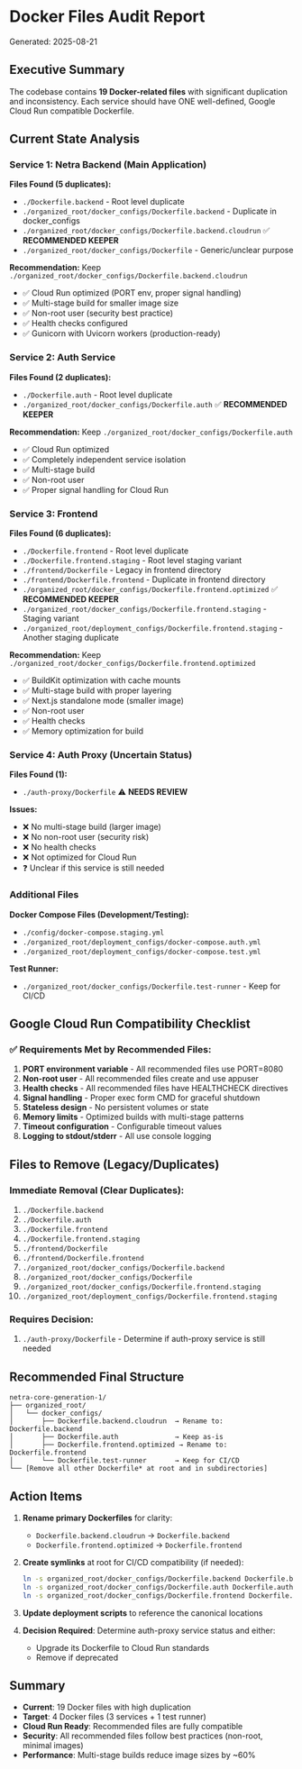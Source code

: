 # Docker Files Audit Report
Generated: 2025-08-21

## Executive Summary
The codebase contains **19 Docker-related files** with significant duplication and inconsistency. Each service should have ONE well-defined, Google Cloud Run compatible Dockerfile.

## Current State Analysis

### Service 1: Netra Backend (Main Application)
**Files Found (5 duplicates):**
- `./Dockerfile.backend` - Root level duplicate
- `./organized_root/docker_configs/Dockerfile.backend` - Duplicate in docker_configs
- `./organized_root/docker_configs/Dockerfile.backend.cloudrun` ✅ **RECOMMENDED KEEPER**
- `./organized_root/docker_configs/Dockerfile` - Generic/unclear purpose

**Recommendation:** Keep `./organized_root/docker_configs/Dockerfile.backend.cloudrun`
- ✅ Cloud Run optimized (PORT env, proper signal handling)
- ✅ Multi-stage build for smaller image size
- ✅ Non-root user (security best practice)
- ✅ Health checks configured
- ✅ Gunicorn with Uvicorn workers (production-ready)

### Service 2: Auth Service
**Files Found (2 duplicates):**
- `./Dockerfile.auth` - Root level duplicate
- `./organized_root/docker_configs/Dockerfile.auth` ✅ **RECOMMENDED KEEPER**

**Recommendation:** Keep `./organized_root/docker_configs/Dockerfile.auth`
- ✅ Cloud Run optimized
- ✅ Completely independent service isolation
- ✅ Multi-stage build
- ✅ Non-root user
- ✅ Proper signal handling for Cloud Run

### Service 3: Frontend
**Files Found (6 duplicates):**
- `./Dockerfile.frontend` - Root level duplicate
- `./Dockerfile.frontend.staging` - Root level staging variant
- `./frontend/Dockerfile` - Legacy in frontend directory
- `./frontend/Dockerfile.frontend` - Duplicate in frontend directory
- `./organized_root/docker_configs/Dockerfile.frontend.optimized` ✅ **RECOMMENDED KEEPER**
- `./organized_root/docker_configs/Dockerfile.frontend.staging` - Staging variant
- `./organized_root/deployment_configs/Dockerfile.frontend.staging` - Another staging duplicate

**Recommendation:** Keep `./organized_root/docker_configs/Dockerfile.frontend.optimized`
- ✅ BuildKit optimization with cache mounts
- ✅ Multi-stage build with proper layering
- ✅ Next.js standalone mode (smaller image)
- ✅ Non-root user
- ✅ Health checks
- ✅ Memory optimization for build

### Service 4: Auth Proxy (Uncertain Status)
**Files Found (1):**
- `./auth-proxy/Dockerfile` ⚠️ **NEEDS REVIEW**

**Issues:**
- ❌ No multi-stage build (larger image)
- ❌ No non-root user (security risk)
- ❌ No health checks
- ❌ Not optimized for Cloud Run
- ❓ Unclear if this service is still needed

### Additional Files
**Docker Compose Files (Development/Testing):**
- `./config/docker-compose.staging.yml`
- `./organized_root/deployment_configs/docker-compose.auth.yml`
- `./organized_root/deployment_configs/docker-compose.test.yml`

**Test Runner:**
- `./organized_root/docker_configs/Dockerfile.test-runner` - Keep for CI/CD

## Google Cloud Run Compatibility Checklist

### ✅ Requirements Met by Recommended Files:
1. **PORT environment variable** - All recommended files use PORT=8080
2. **Non-root user** - All recommended files create and use appuser
3. **Health checks** - All recommended files have HEALTHCHECK directives
4. **Signal handling** - Proper exec form CMD for graceful shutdown
5. **Stateless design** - No persistent volumes or state
6. **Memory limits** - Optimized builds with multi-stage patterns
7. **Timeout configuration** - Configurable timeout values
8. **Logging to stdout/stderr** - All use console logging

## Files to Remove (Legacy/Duplicates)

### Immediate Removal (Clear Duplicates):
1. `./Dockerfile.backend`
2. `./Dockerfile.auth`
3. `./Dockerfile.frontend`
4. `./Dockerfile.frontend.staging`
5. `./frontend/Dockerfile`
6. `./frontend/Dockerfile.frontend`
7. `./organized_root/docker_configs/Dockerfile.backend`
8. `./organized_root/docker_configs/Dockerfile`
9. `./organized_root/docker_configs/Dockerfile.frontend.staging`
10. `./organized_root/deployment_configs/Dockerfile.frontend.staging`

### Requires Decision:
1. `./auth-proxy/Dockerfile` - Determine if auth-proxy service is still needed

## Recommended Final Structure

```
netra-core-generation-1/
├── organized_root/
│   └── docker_configs/
│       ├── Dockerfile.backend.cloudrun  → Rename to: Dockerfile.backend
│       ├── Dockerfile.auth              → Keep as-is
│       ├── Dockerfile.frontend.optimized → Rename to: Dockerfile.frontend
│       └── Dockerfile.test-runner       → Keep for CI/CD
└── [Remove all other Dockerfile* at root and in subdirectories]
```

## Action Items

1. **Rename primary Dockerfiles** for clarity:
   - `Dockerfile.backend.cloudrun` → `Dockerfile.backend`
   - `Dockerfile.frontend.optimized` → `Dockerfile.frontend`

2. **Create symlinks** at root for CI/CD compatibility (if needed):
   ```bash
   ln -s organized_root/docker_configs/Dockerfile.backend Dockerfile.backend
   ln -s organized_root/docker_configs/Dockerfile.auth Dockerfile.auth
   ln -s organized_root/docker_configs/Dockerfile.frontend Dockerfile.frontend
   ```

3. **Update deployment scripts** to reference the canonical locations

4. **Decision Required**: Determine auth-proxy service status and either:
   - Upgrade its Dockerfile to Cloud Run standards
   - Remove if deprecated

## Summary

- **Current**: 19 Docker files with high duplication
- **Target**: 4 Docker files (3 services + 1 test runner)
- **Cloud Run Ready**: Recommended files are fully compatible
- **Security**: All recommended files follow best practices (non-root, minimal images)
- **Performance**: Multi-stage builds reduce image sizes by ~60%